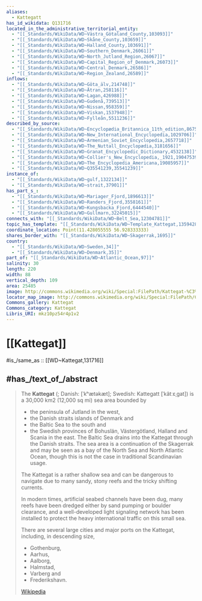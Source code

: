 ```yaml
---
aliases:
  - Kattegatt
has_id_wikidata: Q131716
located_in_the_administrative_territorial_entity:
  - "[[_Standards/WikiData/WD~Västra_Götaland_County,103093]]"
  - "[[_Standards/WikiData/WD~Skåne_County,103659]]"
  - "[[_Standards/WikiData/WD~Halland_County,103691]]"
  - "[[_Standards/WikiData/WD~Southern_Denmark,26061]]"
  - "[[_Standards/WikiData/WD~North_Jutland_Region,26067]]"
  - "[[_Standards/WikiData/WD~Capital_Region_of_Denmark,26073]]"
  - "[[_Standards/WikiData/WD~Central_Denmark,26586]]"
  - "[[_Standards/WikiData/WD~Region_Zealand,26589]]"
inflows:
  - "[[_Standards/WikiData/WD~Göta_älv,214748]]"
  - "[[_Standards/WikiData/WD~Ätran,258116]]"
  - "[[_Standards/WikiData/WD~Lagan,426988]]"
  - "[[_Standards/WikiData/WD~Gudenå,739513]]"
  - "[[_Standards/WikiData/WD~Nissan,958359]]"
  - "[[_Standards/WikiData/WD~Viskan,1537948]]"
  - "[[_Standards/WikiData/WD~Fylleån,5511236]]"
described_by_source:
  - "[[_Standards/WikiData/WD~Encyclopædia_Britannica_11th_edition,867541]]"
  - "[[_Standards/WikiData/WD~New_International_Encyclopedia,1029706]]"
  - "[[_Standards/WikiData/WD~Armenian_Soviet_Encyclopedia,2657718]]"
  - "[[_Standards/WikiData/WD~The_Nuttall_Encyclopædia,3181656]]"
  - "[[_Standards/WikiData/WD~Granat_Encyclopedic_Dictionary,4532138]]"
  - "[[_Standards/WikiData/WD~Collier's_New_Encyclopedia,_1921,19047539]]"
  - "[[_Standards/WikiData/WD~The_Encyclopedia_Americana,19085957]]"
  - "[[_Standards/WikiData/WD~Q35541239,35541239]]"
instance_of:
  - "[[_Standards/WikiData/WD~gulf,1322134]]"
  - "[[_Standards/WikiData/WD~strait,37901]]"
has_part_s_:
  - "[[_Standards/WikiData/WD~Mariager_Fjord,1896613]]"
  - "[[_Standards/WikiData/WD~Randers_Fjord,3558161]]"
  - "[[_Standards/WikiData/WD~Kungsbacka_Fjord,6444540]]"
  - "[[_Standards/WikiData/WD~Gullmarn,32245015]]"
connects_with: "[[_Standards/WikiData/WD~Belt_Sea,12304781]]"
topic_has_template: "[[_Standards/WikiData/WD~Template_Kattegat,135942802]]"
coordinate_location: Point(11.428055555 56.928333333)
shares_border_with: "[[_Standards/WikiData/WD~Skagerrak,1695]]"
country:
  - "[[_Standards/WikiData/WD~Sweden,34]]"
  - "[[_Standards/WikiData/WD~Denmark,35]]"
part_of: "[[_Standards/WikiData/WD~Atlantic_Ocean,97]]"
salinity: 30
length: 220
width: 88
vertical_depth: 109
area: 25485
image: http://commons.wikimedia.org/wiki/Special:FilePath/Kattegat-%C3%98resund.jpg
locator_map_image: http://commons.wikimedia.org/wiki/Special:FilePath/Carte%20Skagerrak-Kattegat2.png
Commons_gallery: Kattegat
Commons_category: Kattegat
Libris_URI: mkz10pz54r4p1v2
---
```


# [[Kattegat]] 

#is_/same_as :: [[WD~Kattegat,131716]] 

## #has_/text_of_/abstract 

> The **Kattegat** (; Danish: [ˈkʰætəkæt]; Swedish: Kattegatt [ˈkâtːɛˌɡat]) 
> is a 30,000 km2 (12,000 sq mi) sea area bounded by 
> - the peninsula of Jutland in the west, 
> - the Danish straits islands of Denmark and 
> - the Baltic Sea to the south and 
> - the Swedish provinces of Bohuslän, Västergötland, Halland and Scania in the east. 
> The Baltic Sea drains into the Kattegat through the Danish straits. 
> The sea area is a continuation of the Skagerrak 
> and may be seen as a bay of the North Sea and North Atlantic Ocean, 
> though this is not the case in traditional Scandinavian usage.
>
> The Kattegat is a rather shallow sea and can be dangerous to navigate 
> due to many sandy, stony reefs and the tricky shifting currents. 
> 
> In modern times, artificial seabed channels have been dug, 
> many reefs have been dredged either by sand pumping or boulder clearance, 
> and a well-developed light signaling network has been installed 
> to protect the heavy international traffic on this small sea.
>
> There are several large cities and major ports on the Kattegat, including, in descending size, 
> - Gothenburg, 
> - Aarhus, 
> - Aalborg, 
> - Halmstad, 
> - Varberg and 
> - Frederikshavn.
>
> [Wikipedia](https://en.wikipedia.org/wiki/Kattegat) 

